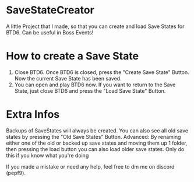 # SaveStateCreator
A little Project that I made, so that you can create and load Save States for BTD6. Can be useful in Boss Events! 

# How to create a Save State
1. Close BTD6. Once BTD6 is closed, press the "Create Save State" Button. Now the current Save State has been saved.
2. You can open and play BTD6 now. If you want to return to the Save State, just close BTD6 and press the "Load Save State" Button. 

# Extra Infos
Backups of SaveStates will always be created.
You can also see all old save states by pressing the "Old Save States" Button.
Advanced: By renaming either one of the old or backed up save states and moving them up 1 folder, then pressing the load button you can also load older save states. Only do this if you know what you're doing

If you made a mistake or need any help, feel free to dm me on discord (pepf9). 
